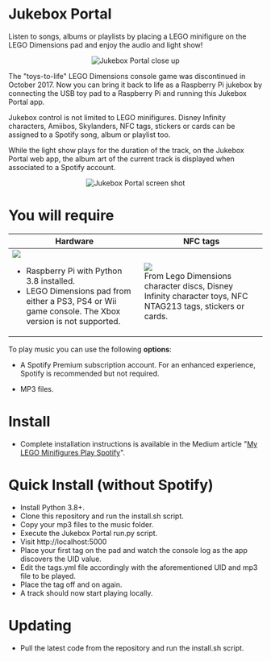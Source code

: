 # Jukebox Portal

Listen to songs, albums or playlists by placing a LEGO minifigure on the 
LEGO Dimensions pad and enjoy the audio and light show!
<p align="center">
  <img src="https://cdn-images-1.medium.com/max/800/1*v3m7mg7Y_Vzy2y8O8gKXMQ.jpeg" alt="Jukebox Portal close up"/>
</p>
The "toys-to-life" LEGO Dimensions console game was discontinued in October 2017. 
Now you can bring it back to life as a Raspberry Pi jukebox by connecting the USB 
toy pad to a Raspberry Pi and running this Jukebox Portal app.<br/>
<p/>
Jukebox control is not limited to LEGO minifigures. Disney Infinity 
characters, Amiibos, Skylanders, NFC tags, stickers or cards can be assigned to a Spotify song, 
album or playlist too.

While the light show plays for the duration of the track, on the Jukebox Portal 
web app, the album art of the current track is displayed when associated to a Spotify account. 
<p align="center">
  <img src="https://cdn-images-1.medium.com/max/640/1*A4Dv2PbAeniEmNKmR2469g.png" alt="Jukebox Portal screen shot"/>
</p>

# You will require

| Hardware | NFC tags |
| --- | --- |
| <img src="https://cdn-images-1.medium.com/max/400/1*CAcSKjlKsD9Ld-iuKsCY-Q.jpeg"><br><ul><li>Raspberry Pi with Python 3.8 installed.</li><li>LEGO Dimensions pad from either a PS3, PS4 or Wii game console. The Xbox version is not supported.</li></ul>| <img src="https://cdn-images-1.medium.com/max/400/1*UtAav5Iu2iOGxoS7a1nzTg.png"><br>From Lego Dimensions character discs, Disney Infinity character toys, NFC NTAG213 tags, stickers or cards. |

To play music you can use the following **options**:

* A Spotify Premium subscription account. For an enhanced experience, Spotify is recommended but not required.

* MP3 files. 

# Install

* Complete installation instructions is available in the Medium article "[My LEGO Minifigures Play Spotify](https://medium.com/@mellican/my-lego-minifigures-play-spotify-dc397e83280e)".

# Quick Install (without Spotify)

* Install Python 3.8+.
* Clone this repository and run the install.sh script.
* Copy your mp3 files to the music folder.
* Execute the Jukebox Portal run.py script.
* Visit http://localhost:5000
* Place your first tag on the pad and watch the console log as the app discovers the UID value.
* Edit the tags.yml file accordingly with the aforementioned UID and mp3 file to be played.
* Place the tag off and on again. 
* A track should now start playing locally.

# Updating

* Pull the latest code from the repository and run the install.sh script.
